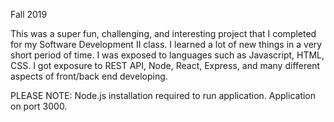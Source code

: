 Fall 2019

This was a super fun, challenging, and interesting project that I completed for my Software Development II class. I learned a lot of new things in a very short
period of time. I was exposed to languages such as Javascript, HTML, CSS. I got exposure to REST API, Node, React, Express, and many different aspects of front/back end developing. 

PLEASE NOTE: Node.js installation required to run application. Application on port 3000. 
